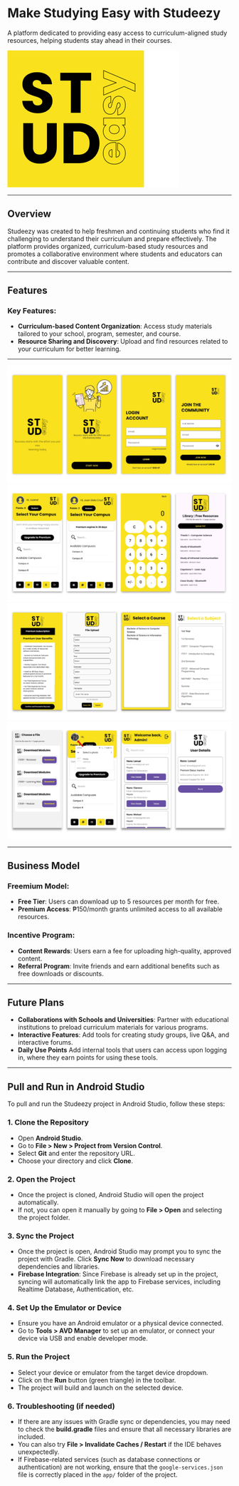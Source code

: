 # Make Studying Easy with Studeezy
A platform dedicated to providing easy access to curriculum-aligned study resources, helping students stay ahead in their courses.

![Studeezy Logo](app/src/main/res/drawable/logo2.png)

---

## Overview

Studeezy was created to help freshmen and continuing students who find it challenging to understand their curriculum and prepare effectively. The platform provides organized, curriculum-based study resources and promotes a collaborative environment where students and educators can contribute and discover valuable content.

---

## Features

### Key Features:
- **Curriculum-based Content Organization**: Access study materials tailored to your school, program, semester, and course.
- **Resource Sharing and Discovery**: Upload and find resources related to your curriculum for better learning.

---

![Studeezy Logo](app/src/main/res/drawable/Screenshot/1.png)
![Studeezy Logo](app/src/main/res/drawable/Screenshot/2.png)
![Studeezy Logo](app/src/main/res/drawable/Screenshot/3.png)
![Studeezy Logo](app/src/main/res/drawable/Screenshot/4.png)

---

## Business Model

### Freemium Model:
- **Free Tier**: Users can download up to 5 resources per month for free.
- **Premium Access**: ₱150/month grants unlimited access to all available resources.

### Incentive Program:
- **Content Rewards**: Users earn a fee for uploading high-quality, approved content.
- **Referral Program**: Invite friends and earn additional benefits such as free downloads or discounts.

---

## Future Plans

- **Collaborations with Schools and Universities**: Partner with educational institutions to preload curriculum materials for various programs.
- **Interactive Features**: Add tools for creating study groups, live Q&A, and interactive forums.
- **Daily Use Points** Add internal tools that users can access upon logging in, where they earn points for using these tools.

---

## Pull and Run in Android Studio

To pull and run the Studeezy project in Android Studio, follow these steps:

### 1. Clone the Repository
- Open **Android Studio**.
- Go to **File > New > Project from Version Control**.
- Select **Git** and enter the repository URL.
- Choose your directory and click **Clone**.

### 2. Open the Project
- Once the project is cloned, Android Studio will open the project automatically.
- If not, you can open it manually by going to **File > Open** and selecting the project folder.

### 3. Sync the Project
- Once the project is open, Android Studio may prompt you to sync the project with Gradle. Click **Sync Now** to download necessary dependencies and libraries.
- **Firebase Integration**: Since Firebase is already set up in the project, syncing will automatically link the app to Firebase services, including Realtime Database, Authentication, etc.

### 4. Set Up the Emulator or Device
- Ensure you have an Android emulator or a physical device connected.
- Go to **Tools > AVD Manager** to set up an emulator, or connect your device via USB and enable developer mode.

### 5. Run the Project
- Select your device or emulator from the target device dropdown.
- Click on the **Run** button (green triangle) in the toolbar.
- The project will build and launch on the selected device.

### 6. Troubleshooting (if needed)
- If there are any issues with Gradle sync or dependencies, you may need to check the **build.gradle** files and ensure that all necessary libraries are included.
- You can also try **File > Invalidate Caches / Restart** if the IDE behaves unexpectedly.
- If Firebase-related services (such as database connections or authentication) are not working, ensure that the `google-services.json` file is correctly placed in the `app/` folder of the project.
